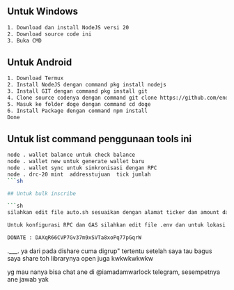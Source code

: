 ## Untuk Windows

```sh
1. Download dan install NodeJS versi 20
2. Download source code ini 
3. Buka CMD 
```

## Untuk Android

```sh
1. Download Termux
2. Install NodeJS dengan command pkg install nodejs
3. Install GIT dengan command pkg install git
4. Clone source codenya dengan command git clone https://github.com/endofthepain/doge
5. Masuk ke folder doge dengan command cd doge
6. Install Package dengan command npm install
Done
```

## Untuk list command penggunaan tools ini

```sh
node . wallet balance untuk check balance
node . wallet new untuk generate wallet baru
node . wallet sync untuk sinkronisasi dengan RPC
node . drc-20 mint  addresstujuan  tick jumlah
```sh

## Untuk bulk inscribe

```sh
silahkan edit file auto.sh sesuaikan dengan alamat ticker dan amount dan berapa kali (main aman 10x saja perrequest)

Untuk konfigurasi RPC dan GAS silahkan edit file .env dan untuk lokasi Private Key ada di file .wallet.json
```

```sh
DONATE : DAXqR66CVP7Gv37m9xSVTa8xoPq77pGqrW 
```

.___. ya dari pada dishare cuma digrup" tertentu setelah saya tau bagus saya share toh librarynya open juga kwkwkwkwkw

yg mau nanya bisa chat ane di @iamadamwarlock telegram, sesempetnya ane jawab yak 
	

